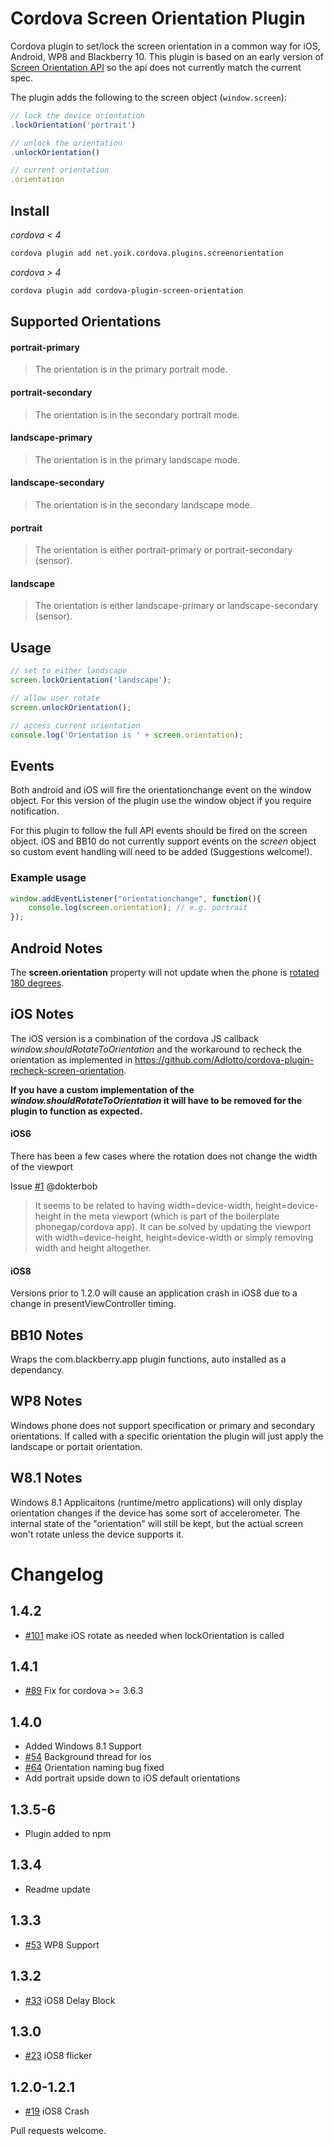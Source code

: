 <!--
# license: Licensed to the Apache Software Foundation (ASF) under one
#         or more contributor license agreements.  See the NOTICE file
#         distributed with this work for additional information
#         regarding copyright ownership.  The ASF licenses this file
#         to you under the Apache License, Version 2.0 (the
#         "License"); you may not use this file except in compliance
#         with the License.  You may obtain a copy of the License at
#
#           http://www.apache.org/licenses/LICENSE-2.0
#
#         Unless required by applicable law or agreed to in writing,
#         software distributed under the License is distributed on an
#         "AS IS" BASIS, WITHOUT WARRANTIES OR CONDITIONS OF ANY
#         KIND, either express or implied.  See the License for the
#         specific language governing permissions and limitations
#         under the License.
-->

# Cordova Screen Orientation Plugin

Cordova plugin to set/lock the screen orientation in a common way for iOS, Android, WP8 and Blackberry 10.  This plugin is based on an early version of [Screen Orientation API](http://www.w3.org/TR/screen-orientation/) so the api does not currently match the current spec.

The plugin adds the following to the screen object (`window.screen`):

```js
// lock the device orientation
.lockOrientation('portrait')

// unlock the orientation
.unlockOrientation()

// current orientation
.orientation
```

## Install

_cordova < 4_

```bash
cordova plugin add net.yoik.cordova.plugins.screenorientation
```
_cordova > 4_

```bash
cordova plugin add cordova-plugin-screen-orientation
```

## Supported Orientations

#### portrait-primary
> The orientation is in the primary portrait mode.

#### portrait-secondary
> The orientation is in the secondary portrait mode.

#### landscape-primary
> The orientation is in the primary landscape mode.

#### landscape-secondary
> The orientation is in the secondary landscape mode.

#### portrait
> The orientation is either portrait-primary or portrait-secondary (sensor).

#### landscape
> The orientation is either landscape-primary or landscape-secondary (sensor).

## Usage

```js
// set to either landscape
screen.lockOrientation('landscape');

// allow user rotate
screen.unlockOrientation();

// access current orientation
console.log('Orientation is ' + screen.orientation);
```

## Events

Both android and iOS will fire the orientationchange event on the window object.
For this version of the plugin use the window object if you require notification.

For this plugin to follow the full API events should be fired on the screen object.
iOS and BB10 do not currently support events on the _screen_ object so custom event
handling will need to be added (Suggestions welcome!).

### Example usage

```js
window.addEventListener("orientationchange", function(){
    console.log(screen.orientation); // e.g. portrait
});
```

## Android Notes

The __screen.orientation__ property will not update when the phone is [rotated 180 degrees](http://www.quirksmode.org/dom/events/orientationchange.html).

## iOS Notes

The iOS version is a combination of the cordova JS callback _window.shouldRotateToOrientation_ and the workaround to recheck the orientation as implemented in https://github.com/Adlotto/cordova-plugin-recheck-screen-orientation.

__If you have a custom implementation of the _window.shouldRotateToOrientation_ it will have to be removed for the plugin to function as expected.__

#### iOS6

There has been a few cases where the rotation does not change the width of the viewport

Issue [#1](https://github.com/gbenvenuti/cordova-plugin-screen-orientation/issues/1) @dokterbob

>It seems to be related to having width=device-width, height=device-height in the meta viewport (which is part of the boilerplate phonegap/cordova app). It can be solved by updating the viewport with width=device-height, height=device-width or simply removing width and height altogether.

#### iOS8

Versions prior to 1.2.0 will cause an application crash in iOS8 due to a change in presentViewController timing.

## BB10 Notes

Wraps the com.blackberry.app plugin functions, auto installed as a dependancy.

## WP8 Notes

Windows phone does not support specification or primary and secondary orientations.  If called with a specific orientation the plugin will just apply the landscape or portait orientation.

## W8.1 Notes

Windows 8.1 Applicaitons (runtime/metro applications) will only display orientation changes if the device has some sort of accelerometer.  The internal state of the "orientation" will still be kept, but the actual screen won't rotate unless the device supports it.

# Changelog

## 1.4.2
* [#101](https://github.com/gbenvenuti/cordova-plugin-screen-orientation/pull/101) make iOS rotate as needed when lockOrientation is called

## 1.4.1
* [#89](https://github.com/gbenvenuti/cordova-plugin-screen-orientation/pull/89) Fix for cordova >= 3.6.3

## 1.4.0
* Added Windows 8.1 Support
* [#54](https://github.com/gbenvenuti/cordova-plugin-screen-orientation/pull/54) Background thread for ios
* [#64](https://github.com/gbenvenuti/cordova-plugin-screen-orientation/pull/64) Orientation naming bug fixed
* Add portrait upside down to iOS default orientations

## 1.3.5-6
* Plugin added to npm

## 1.3.4
* Readme update

## 1.3.3
* [#53](https://github.com/gbenvenuti/cordova-plugin-screen-orientation/pull/53) WP8 Support

## 1.3.2

* [#33](https://github.com/gbenvenuti/cordova-plugin-screen-orientation/issues/33) iOS8 Delay Block

## 1.3.0

* [#23](https://github.com/gbenvenuti/cordova-plugin-screen-orientation/issues/23) iOS8 flicker

## 1.2.0-1.2.1

* [#19](https://github.com/gbenvenuti/cordova-plugin-screen-orientation/issues/19) iOS8 Crash



Pull requests welcome.
